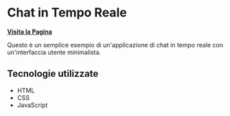 # Chat in Tempo Reale

**[Visita la Pagina](https://tangerine-boba-27126a.netlify.app/)**

Questo è un semplice esempio di un'applicazione di chat in tempo reale con un'interfaccia utente minimalista.

## Tecnologie utilizzate

- HTML
- CSS
- JavaScript